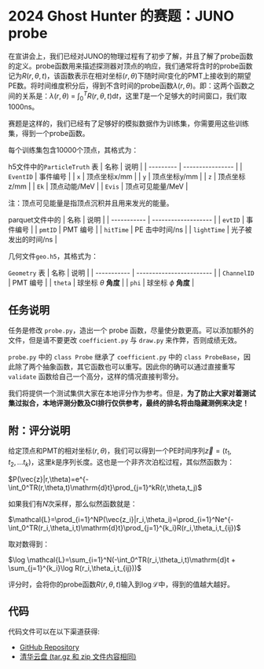 # 2024 Ghost Hunter 的赛题：JUNO probe

在宣讲会上，我们已经对JUNO的物理过程有了初步了解，并且了解了probe函数的定义。probe函数用来描述探测器对顶点的响应，我们通常将含时的probe函数记为$R(r,\theta,t)$，该函数表示在相对坐标$(r, \theta)$下随时间$t$变化的PMT上接收到的期望PE数。将时间维度积分后，得到不含时间的probe函数$\lambda(r,\theta)$。即：这两个函数之间的关系是：$\lambda(r,\theta)$ = $\int_0^TR(r,\theta,t)\mathrm{d}t$，这里$T$是一个足够大的时间窗口，我们取 1000ns。

赛题是这样的，我们已经有了足够好的模拟数据作为训练集，你需要用这些训练集，得到一个probe函数。

每个训练集包含10000个顶点，其格式为：

h5文件中的`ParticleTruth` 表
| 名称      | 说明             |
| --------- | ---------------- |
| `EventID` | 事件编号         |
| `x`       | 顶点坐标x/mm     |
| `y`       | 顶点坐标y/mm     |
| `z`       | 顶点坐标z/mm     |
| `Ek`      | 顶点动能/MeV     |
| `Evis`    | 顶点可见能量/MeV |

注：顶点可见能量是指顶点沉积并且用来发光的能量。

parquet文件中的
| 名称        | 说明                |
| ----------- | ------------------- |
| `evtID`     | 事件编号            |
| `pmtID`     | PMT 编号            |
| `hitTime`   | PE 击中时间/ns      |
| `lightTime` | 光子被发出的时间/ns |

几何文件`geo.h5`，其格式为：

`Geometry` 表
| 名称        | 说明                     |
| ----------- | ------------------------ |
| `ChannelID` | PMT 编号                 |
| `theta`     | 球坐标 $\theta$ **角度** |
| `phi`       | 球坐标 $\phi$ **角度**   |

## 任务说明

任务是修改 `probe.py`，造出一个 probe 函数，尽量使分数更高。可以添加额外的文件，但是请不要更改 `coefficient.py` 与 `draw.py` 来作弊，否则成绩无效。

`probe.py` 中的 `class Probe` 继承了 `coefficient.py` 中的 `class ProbeBase`，因此除了两个抽象函数，其它函数也可以重写。因此你的确可以通过直接重写 `validate` 函数给自己一个高分，这样的情况直接判零分。

我们将提供一个测试集供大家在本地评分作为参考。但是，**为了防止大家对着测试集过拟合，本地评测分数及CI排行仅供参考，最终的排名将由隐藏测例来决定！**

## 附：评分说明

给定顶点和PMT的相对坐标$(r,\theta)$，我们可以得到一个PE时间序列$\vec{z}=(t_1,t_2,...t_k)$，这里$k$是序列长度。这也是一个非齐次泊松过程，其似然函数为：

$P(\vec{z}|r,\theta)=e^{-\int_0^TR(r,\theta,t)\mathrm{d}t}\prod_{j=1}^kR(r,\theta,t_j)$

如果我们有$N$次采样，那么似然函数就是：

$\mathcal{L}=\prod_{i=1}^NP(\vec{z_i}|r_i,\theta_i)=\prod_{i=1}^Ne^{-\int_0^TR(r_i,\theta_i,t)\mathrm{d}t}\prod_{j=1}^{k_i}R(r_i,\theta_i,t_{ij})$

取对数得到：

$\log \mathcal{L}=\sum_{i=1}^N(-\int_0^TR(r_i,\theta_i,t)\mathrm{d}t + \sum_{j=1}^{k_i}\log R(r_i,\theta_i,t_{ij}))$

评分时，会将你的probe函数$R(r,\theta,t)$输入到$\log \mathcal{L}$中，得到的值越大越好。

## 代码

代码文件可以在以下渠道获得:

- [GitHub Repository](https://github.com/thudep/Ghost-Hunter-JUNO-probe)
- [清华云盘 (tar.gz 和 zip 文件内容相同)](https://cloud.tsinghua.edu.cn/d/21ff87c80f61494191b6/)
